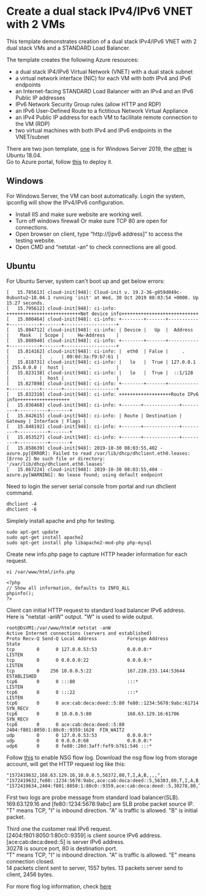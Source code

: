 # Create a dual stack IPv4/IPv6 VNET with 2 VMs

This template demonstrates creation of a dual stack IPv4/IPv6 VNET with 2 dual stack VMs and a STANDARD Load Balancer.

The template creates the following Azure resources:

- a dual stack IP4/IPv6 Virtual Network (VNET) with a dual stack subnet
- a virtual network interface (NIC) for each VM with both IPv4 and IPv6 endpoints
- an Internet-facing STANDARD Load Balancer with an IPv4 and an IPv6 Public IP addresses
- IPv6 Network Security Group rules (allow HTTP and RDP)
- an IPv6 User-Defined Route to a fictitious Network Virtual Appliance
- an IPv4 Public IP address for each VM to facilitate remote connection to the VM (RDP)
- two virtual machines with both IPv4 and IPv6 endpoints in the VNET/subnet

There are two json template, [one](https://github.com/yinghli/azurevmipv6/blob/master/ipv6.json) is for Windows Server 2019, the [other](https://github.com/yinghli/azurevmipv6/blob/master/ipv6ubuntu.json) is Ubuntu 18.04. </br>
Go to Azure portal, follow [this](https://docs.microsoft.com/en-us/azure/virtual-network/ipv6-configure-standard-load-balancer-template-json) to deploy it.</br>

## Windows 
For Windows Server, the VM can boot automatically. Login the system, ipconfig will show the IPv4/IPv6 configuration. </br>
- Install IIS and make sure website are working well. 
-	Turn off windows firewall Or make sure TCP 80 are open for connections.
-	Open browser on client, type “http://[ipv6 address]” to access the testing website. 
- Open CMD and “netstat -an” to check connections are all good. 

## Ubuntu
For Ubuntu Server, system can't boot up and get below errors:
```
[   15.785613] cloud-init[948]: Cloud-init v. 19.2-36-g059d049c-0ubuntu2~18.04.1 running 'init' at Wed, 30 Oct 2019 08:03:54 +0000. Up 15.27 seconds.
[   15.795612] cloud-init[948]: ci-info: +++++++++++++++++++++++++++Net device info++++++++++++++++++++++++++++
[   15.800464] cloud-init[948]: ci-info: +--------+-------+-----------+-----------+-------+-------------------+
[   15.804712] cloud-init[948]: ci-info: | Device |   Up  |  Address  |    Mask   | Scope |     Hw-Address    |
[   15.808940] cloud-init[948]: ci-info: +--------+-------+-----------+-----------+-------+-------------------+
[   15.814162] cloud-init[948]: ci-info: |  eth0  | False |     .     |     .     |   .   | 00:0d:3a:f9:b7:61 |
[   15.818731] cloud-init[948]: ci-info: |   lo   |  True | 127.0.0.1 | 255.0.0.0 |  host |         .         |
[   15.823138] cloud-init[948]: ci-info: |   lo   |  True |  ::1/128  |     .     |  host |         .         |
[   15.827898] cloud-init[948]: ci-info: +--------+-------+-----------+-----------+-------+-------------------+
[   15.832310] cloud-init[948]: ci-info: +++++++++++++++++++Route IPv6 info+++++++++++++++++++
[   15.836468] cloud-init[948]: ci-info: +-------+-------------+---------+-----------+-------+
[   15.842615] cloud-init[948]: ci-info: | Route | Destination | Gateway | Interface | Flags |
[   15.848192] cloud-init[948]: ci-info: +-------+-------------+---------+-----------+-------+
[   15.853527] cloud-init[948]: ci-info: +-------+-------------+---------+-----------+-------+
[   15.858639] cloud-init[948]: 2019-10-30 08:03:55,402 - azure.py[ERROR]: Failed to read /var/lib/dhcp/dhclient.eth0.leases: [Errno 2] No such file or directory: '/var/lib/dhcp/dhclient.eth0.leases'
[   15.867224] cloud-init[948]: 2019-10-30 08:03:55,404 - azure.py[WARNING]: No lease found; using default endpoint
```

Need to login the server serial console from portal and run dhclient command. 

```
dhclient -4
dhclient -6
```
Simplely install apache and php for testing. 
```
sudo apt-get update 
sudo apt-get install apache2
sudo apt-get install php libapache2-mod-php php-mysql
```
Create new info.php page to capture HTTP header information for each request.</br>
```
vi /var/www/html/info.php

<?php
// Show all information, defaults to INFO_ALL
phpinfo();
?>
```
Client can initial HTTP request to standard load balancer IPv6 address. </br>
Here is "netstat -anW" output. "W" is used to wide output. 
```
root@DsVM1:/var/www/html# netstat -anW
Active Internet connections (servers and established)
Proto Recv-Q Send-Q Local Address           Foreign Address                   State
tcp        0      0 127.0.0.53:53           0.0.0.0:*                         LISTEN
tcp        0      0 0.0.0.0:22              0.0.0.0:*                         LISTEN
tcp        0    256 10.0.0.5:22             167.220.233.144:53644             ESTABLISHED
tcp6       0      0 :::80                   :::*                              LISTEN
tcp6       0      0 :::22                   :::*                              LISTEN
tcp6       0      0 ace:cab:deca:deed::5:80 fe80::1234:5678:9abc:61714        SYN_RECV
tcp6       0      0 10.0.0.5:80             168.63.129.16:61706               SYN_RECV
tcp6       0      0 ace:cab:deca:deed::5:80 2404:f801:8050:1:80c0::9359:1620  FIN_WAIT2
udp        0      0 127.0.0.53:53           0.0.0.0:*
udp        0      0 0.0.0.0:68              0.0.0.0:*
udp6       0      0 fe80::20d:3aff:fef9:b761:546 :::*
```

Follow [this](https://docs.microsoft.com/en-us/azure/network-watcher/network-watcher-nsg-flow-logging-portal) to enable NSG flow log. Download the nsg flow log from storage account, will get the HTTP request log like this:

```
"1572419632,168.63.129.16,10.0.0.5,56372,80,T,I,A,B,,,,",
"1572419632,fe80::1234:5678:9abc,ace:cab:deca:deed::5,56383,80,T,I,A,B,,,,",
"1572419634,2404:f801:8050:1:80c0::9359,ace:cab:deca:deed::5,30278,80,T,I,A,E,14,1557,13,24562",
```

First two logs are probe message from standard load balancer(SLB). </br>
169.63.129.16 and [fe80:\:1234:5678:9abc] are SLB probe packet source IP. </br>
"T" means TCP, "I" is inbound direction. "A" is traffic is allowed. "B" is initial packet. </br>

Third one the customer real IPv6 request.</br>
[2404:f801:8050:1:80c0::9359] is client source IPv6 address. [ace:cab:deca:deed::5] is server IPv6 address. </br>
30278 is source port, 80 is destination port. </br>
"T" means TCP, "I" is inbound direction. "A" is traffic is allowed. "E" means connection closed. </br>
14 packets client sent to server, 1557 bytes. 13 packets server send to client, 2456 bytes. </br>

For more flog log information, check [here](https://docs.microsoft.com/en-us/azure/network-watcher/network-watcher-nsg-flow-logging-overview#nsg-flow-logs-version-2)
